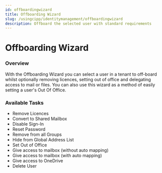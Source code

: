 ```yaml
---
id: offboardingwizard
title: Offboarding Wizard
slug: /usingcipp/identitymanagement/offboardingwizard
description: Offboard the selected user with standard requirements
---
```


# Offboarding Wizard

### Overview

With the Offboarding Wizard you can select a user in a tenant to off-board whilst optionally removing licences, setting out of office and delegating access to mail or files. You can also use this wizard as a method of easily setting a user's Out Of Office.

### Available Tasks

* Remove Licences
* Convert to Shared Mailbox
* Disable Sign-In
* Reset Password
* Remove from all Groups
* Hide from Global Address List
* Set Out of Office
* Give access to mailbox (without auto mapping)
* Give access to mailbox (with auto mapping)
* Give access to OneDrive
* Delete User

###
